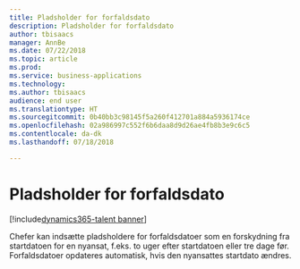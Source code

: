 ```yaml
---
title: Pladsholder for forfaldsdato
description: Pladsholder for forfaldsdato
author: tbisaacs
manager: AnnBe
ms.date: 07/22/2018
ms.topic: article
ms.prod: 
ms.service: business-applications
ms.technology: 
ms.author: tbisaacs
audience: end user
ms.translationtype: HT
ms.sourcegitcommit: 0b40bb3c98145f5a260f412701a884a5936174ce
ms.openlocfilehash: 02a986997c552f6b6daa8d9d26ae4fb8b3e9c6c5
ms.contentlocale: da-dk
ms.lasthandoff: 07/18/2018

---
```


#  <a name="due-date-placeholders"></a>Pladsholder for forfaldsdato

[!include[dynamics365-talent banner](../../includes/dynamics365-talent.md)]



Chefer kan indsætte pladsholdere for forfaldsdatoer som en forskydning fra startdatoen for en nyansat, f.eks. to uger efter startdatoen eller tre dage før. Forfaldsdatoer opdateres automatisk, hvis den nyansattes startdato ændres.


